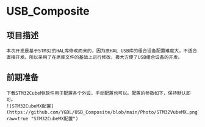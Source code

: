 # USB_Composite
## 项目描述
	本次开发是基于STM32的HAL库修改而来的，因为原HAL USB库的组合设备配置难度大，不适合直接开发。所以采用了在原库文件的基础上进行修改，极大方便了USB组合设备的开发。
## 前期准备
	下载STM32CubeMX软件用于配置各个外设，手动配置也可以。配置的参数如下，保持默认即可。
	![STM32CubeMX配置](https://github.com/YGDL/USB_Composite/blob/main/Photo/STM32VubeMX.png?raw=true "STM32CubeMX配置")